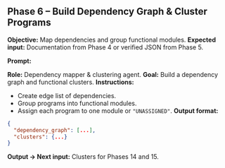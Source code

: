 ## **Phase 6 – Build Dependency Graph & Cluster Programs**

**Objective:** Map dependencies and group functional modules.
**Expected input:** Documentation from Phase 4 or verified JSON from Phase 5.

**Prompt:**

 **Role:** Dependency mapper & clustering agent.
 **Goal:** Build a dependency graph and functional clusters.
 **Instructions:**

 * Create edge list of dependencies.
 * Group programs into functional modules.
 * Assign each program to one module or `"UNASSIGNED"`.
   **Output format:**

 ```json
 {
   "dependency_graph": [...],
   "clusters": {...}
 }
 ```

**Output → Next input:** Clusters for Phases 14 and 15.